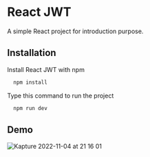# React JWT

A simple React project for introduction purpose.

## Installation

Install React JWT with npm

```bash
  npm install
```

Type this command to run the project

```bash
  npm run dev
```

## Demo

![Kapture 2022-11-04 at 21 16 01](https://user-images.githubusercontent.com/30463526/199997198-fe32b0f5-9326-42aa-b233-70cedfbb8ab4.gif)
